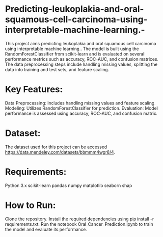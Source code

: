 # Predicting-leukoplakia-and-oral-squamous-cell-carcinoma-using-interpretable-machine-learning.-
This project aims predicting leukoplakia and oral squamous cell carcinoma using interpretable machine learning.. The model is built using the RandomForestClassifier from scikit-learn and is evaluated on several performance metrics such as accuracy, ROC-AUC, and confusion matrices. The data preprocessing steps include handling missing values, splitting the data into training and test sets, and feature scaling.

# Key Features:
Data Preprocessing: Includes handling missing values and feature scaling.
Modeling: Utilizes RandomForestClassifier for prediction.
Evaluation: Model performance is assessed using accuracy, ROC-AUC, and confusion matrix.
# Dataset:
The dataset used for this project can be accessed https://data.mendeley.com/datasets/bbmmm4wgr8/4.

# Requirements:
Python 3.x
scikit-learn
pandas
numpy
matplotlib
seaborn
shap
# How to Run:
Clone the repository.
Install the required dependencies using pip install -r requirements.txt.
Run the notebook Oral_Cancer_Prediction.ipynb to train the model and evaluate its performance.
